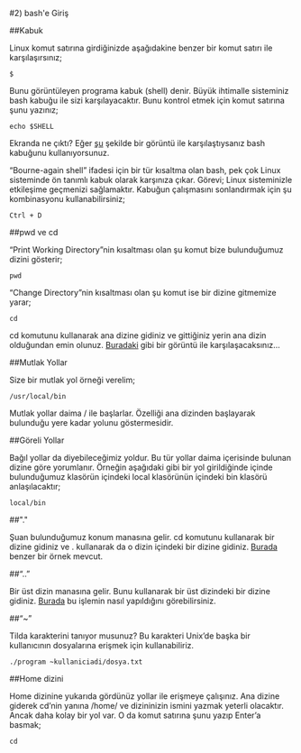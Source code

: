 #2) bash'e Giriş

##Kabuk

Linux komut satırına girdiğinizde aşağıdakine benzer bir komut satırı ile karşılaşırsınız;

    $

Bunu görüntüleyen programa kabuk (shell) denir. Büyük ihtimalle sisteminiz bash kabuğu ile sizi karşılayacaktır. Bunu kontrol etmek için komut satırına şunu yazınız;

`echo $SHELL`

Ekranda ne çıktı? Eğer [şu](http://unix.reha.us/files/2.1.kabuk_.gif) şekilde bir görüntü ile karşılaştıysanız bash kabuğunu kullanıyorsunuz.

“Bourne-again shell” ifadesi için bir tür kısaltma olan bash, pek çok Linux sisteminde ön tanımlı kabuk olarak karşınıza çıkar. Görevi; Linux sisteminizle etkileşime geçmenizi sağlamaktır. Kabuğun çalışmasını sonlandırmak için şu kombinasyonu kullanabilirsiniz;

`Ctrl + D`

##pwd ve cd

“Print Working Directory”nin kısaltması olan şu komut bize bulunduğumuz dizini gösterir;

`pwd`

“Change Directory”nin kısaltması olan şu komut ise bir dizine gitmemize yarar;

`cd`

cd komutunu kullanarak ana dizine gidiniz ve gittiğiniz yerin ana dizin olduğundan emin olunuz. [Buradaki](http://unix.reha.us/files/2.4.cd-kullan%C4%B1m%C4%B1-2.5-yollar.gif) gibi bir görüntü ile karşılaşacaksınız…

##Mutlak Yollar

Size bir mutlak yol örneği verelim;

`/usr/local/bin`

Mutlak yollar daima / ile başlarlar. Özelliği ana dizinden başlayarak bulunduğu yere kadar yolunu göstermesidir.

##Göreli Yollar

Bağıl yollar da diyebileceğimiz yoldur. Bu tür yollar daima içerisinde bulunan dizine göre yorumlanır. Örneğin aşağıdaki gibi bir yol girildiğinde içinde bulunduğumuz klasörün içindeki local klasörünün içindeki bin klasörü anlaşılacaktır;

`local/bin`

##"."

Şuan bulunduğumuz konum manasına gelir. cd komutunu kullanarak bir dizine gidiniz ve . kullanarak da o dizin içindeki bir dizine gidiniz. [Burada](http://unix.reha.us/files/2.11.-.-kullan%C4%B1m%C4%B1.gif) benzer bir örnek mevcut.

##“..”

Bir üst dizin manasına gelir. Bunu kullanarak bir üst dizindeki bir dizine gidiniz. [Burada](http://unix.reha.us/files/2.8.ciftnoktakullan%C4%B1m%C4%B11.gif) bu işlemin nasıl yapıldığını görebilirsiniz.

##“~”

Tilda karakterini tanıyor musunuz? Bu karakteri Unix’de başka bir kullanıcının dosyalarına erişmek için kullanabiliriz.

`./program ~kullaniciadi/dosya.txt`

##Home dizini

Home dizinine yukarıda gördünüz yollar ile erişmeye çalışınız. Ana dizine giderek cd’nin yanına /home/ ve dizininizin ismini yazmak yeterli olacaktır. Ancak daha kolay bir yol var. O da komut satırına şunu yazıp Enter’a basmak;

`cd`

